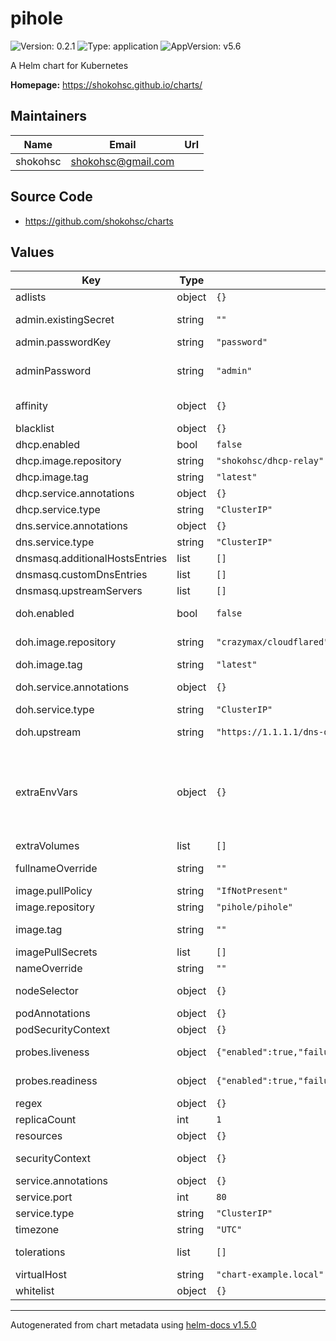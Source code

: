 # pihole

![Version: 0.2.1](https://img.shields.io/badge/Version-0.2.1-informational?style=flat-square) ![Type: application](https://img.shields.io/badge/Type-application-informational?style=flat-square) ![AppVersion: v5.6](https://img.shields.io/badge/AppVersion-v5.6-informational?style=flat-square)

A Helm chart for Kubernetes

**Homepage:** <https://shokohsc.github.io/charts/>

## Maintainers

| Name | Email | Url |
| ---- | ------ | --- |
| shokohsc | shokohsc@gmail.com |  |

## Source Code

* <https://github.com/shokohsc/charts>

## Values

| Key | Type | Default | Description |
|-----|------|---------|-------------|
| adlists | object | `{}` | blocklists |
| admin.existingSecret | string | `""` | Use an existing secret for the admin password. |
| admin.passwordKey | string | `"password"` | secret key |
| adminPassword | string | `"admin"` | Administrator password when not using an existing secret (see below) |
| affinity | object | `{}` | node/pod affinities (requires Kubernetes >=1.6) |
| blacklist | object | `{}` | blacklists |
| dhcp.enabled | bool | `false` | DHCP functionality toggle |
| dhcp.image.repository | string | `"shokohsc/dhcp-relay"` | DHCP image repository |
| dhcp.image.tag | string | `"latest"` | DHCP image tag |
| dhcp.service.annotations | object | `{}` | DHCP service annotations |
| dhcp.service.type | string | `"ClusterIP"` | DHCP service type |
| dns.service.annotations | object | `{}` | DNS service annotations |
| dns.service.type | string | `"ClusterIP"` | DNS service type |
| dnsmasq.additionalHostsEntries | list | `[]` | additional host entries |
| dnsmasq.customDnsEntries | list | `[]` | custom dns entries |
| dnsmasq.upstreamServers | list | `[]` | upstream dns servers |
| doh.enabled | bool | `false` | DNS over https functionality toggle |
| doh.image.repository | string | `"crazymax/cloudflared"` | DNS over https image repository |
| doh.image.tag | string | `"latest"` | DNS over https image tag |
| doh.service.annotations | object | `{}` | DNS over https service annotations |
| doh.service.type | string | `"ClusterIP"` | DNS over https service type |
| doh.upstream | string | `"https://1.1.1.1/dns-query"` | DNS over https upstream server |
| extraEnvVars | object | `{}` | extraEnvironmentVars is a list of extra enviroment variables to set for pihole to use https://github.com/pi-hole/docker-pi-hole/tree/v5.1.2#environment-variables |
| extraVolumes | list | `[]` | Pod extra volumes |
| fullnameOverride | string | `""` | release full release name override option |
| image.pullPolicy | string | `"IfNotPresent"` | container image pull policy |
| image.repository | string | `"pihole/pihole"` | container image repository |
| image.tag | string | `""` | container image tag or Chart appVersion if undefined |
| imagePullSecrets | list | `[]` | registry secret |
| nameOverride | string | `""` | release name override option |
| nodeSelector | object | `{}` | node labels for pod assignment |
| podAnnotations | object | `{}` | Pod annotations |
| podSecurityContext | object | `{}` | Pod security group context |
| probes.liveness | object | `{"enabled":true,"failureThreshold":10,"initialDelaySeconds":60,"timeoutSeconds":5}` | Configure the healthcheck for the ingress controller |
| probes.readiness | object | `{"enabled":true,"failureThreshold":3,"initialDelaySeconds":60,"timeoutSeconds":5}` | Configure the healthcheck for the ingress controller |
| regex | object | `{}` | regexes |
| replicaCount | int | `1` | pods replica count |
| resources | object | `{}` | pod resource requests & limits |
| securityContext | object | `{}` | Deployment security group context |
| service.annotations | object | `{}` | Service annotations |
| service.port | int | `80` | Pihole web port |
| service.type | string | `"ClusterIP"` | Service type |
| timezone | string | `"UTC"` | timezone i.e Europe/Paris |
| tolerations | list | `[]` | node taints to tolerate (requires Kubernetes >=1.6) |
| virtualHost | string | `"chart-example.local"` | Pihole virtual host |
| whitelist | object | `{}` | whitelists |

----------------------------------------------
Autogenerated from chart metadata using [helm-docs v1.5.0](https://github.com/norwoodj/helm-docs/releases/v1.5.0)
